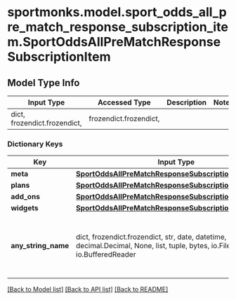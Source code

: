 # sportmonks.model.sport_odds_all_pre_match_response_subscription_item.SportOddsAllPreMatchResponseSubscriptionItem

## Model Type Info
Input Type | Accessed Type | Description | Notes
------------ | ------------- | ------------- | -------------
dict, frozendict.frozendict,  | frozendict.frozendict,  |  | 

### Dictionary Keys
Key | Input Type | Accessed Type | Description | Notes
------------ | ------------- | ------------- | ------------- | -------------
**meta** | [**SportOddsAllPreMatchResponseSubscriptionItemMeta**](SportOddsAllPreMatchResponseSubscriptionItemMeta.md) | [**SportOddsAllPreMatchResponseSubscriptionItemMeta**](SportOddsAllPreMatchResponseSubscriptionItemMeta.md) |  | [optional] 
**plans** | [**SportOddsAllPreMatchResponseSubscriptionItemPlans**](SportOddsAllPreMatchResponseSubscriptionItemPlans.md) | [**SportOddsAllPreMatchResponseSubscriptionItemPlans**](SportOddsAllPreMatchResponseSubscriptionItemPlans.md) |  | [optional] 
**add_ons** | [**SportOddsAllPreMatchResponseSubscriptionItemAddOns**](SportOddsAllPreMatchResponseSubscriptionItemAddOns.md) | [**SportOddsAllPreMatchResponseSubscriptionItemAddOns**](SportOddsAllPreMatchResponseSubscriptionItemAddOns.md) |  | [optional] 
**widgets** | [**SportOddsAllPreMatchResponseSubscriptionItemWidgets**](SportOddsAllPreMatchResponseSubscriptionItemWidgets.md) | [**SportOddsAllPreMatchResponseSubscriptionItemWidgets**](SportOddsAllPreMatchResponseSubscriptionItemWidgets.md) |  | [optional] 
**any_string_name** | dict, frozendict.frozendict, str, date, datetime, int, float, bool, decimal.Decimal, None, list, tuple, bytes, io.FileIO, io.BufferedReader | frozendict.frozendict, str, BoolClass, decimal.Decimal, NoneClass, tuple, bytes, FileIO | any string name can be used but the value must be the correct type | [optional]

[[Back to Model list]](../../README.md#documentation-for-models) [[Back to API list]](../../README.md#documentation-for-api-endpoints) [[Back to README]](../../README.md)

